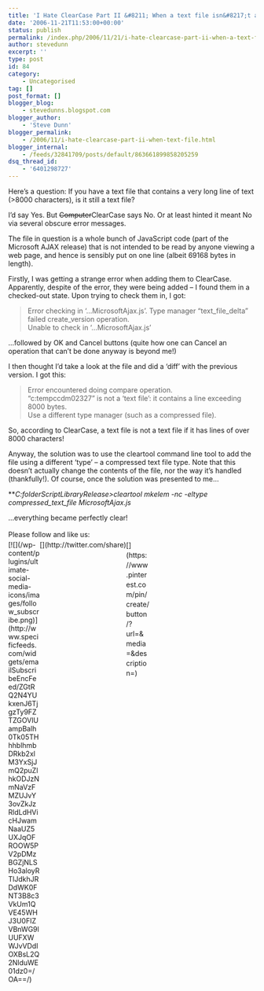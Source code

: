 ```yaml
---
title: 'I Hate ClearCase Part II &#8211; When a text file isn&#8217;t a text file!'
date: '2006-11-21T11:53:00+00:00'
status: publish
permalink: /index.php/2006/11/21/i-hate-clearcase-part-ii-when-a-text-file-isnt-a-text-file
author: stevedunn
excerpt: ''
type: post
id: 84
category:
    - Uncategorised
tag: []
post_format: []
blogger_blog:
    - stevedunns.blogspot.com
blogger_author:
    - 'Steve Dunn'
blogger_permalink:
    - /2006/11/i-hate-clearcase-part-ii-when-text-file.html
blogger_internal:
    - /feeds/32841709/posts/default/863661899858205259
dsq_thread_id:
    - '6401298727'
---
```

Here’s a question: If you have a text file that contains a very long line of text (&gt;8000 characters), is it still a text file?

I’d say Yes. But <strike>Computer</strike>ClearCase says No. Or at least hinted it meant No via several obscure error messages.

The file in question is a whole bunch of JavaScript code (part of the Microsoft AJAX release) that is not intended to be read by anyone viewing a web page, and hence is sensibly put on one line (albeit 69168 bytes in length).

Firstly, I was getting a strange error when adding them to ClearCase. Apparently, despite of the error, they were being added – I found them in a checked-out state. Upon trying to check them in, I got:

> Error checking in ‘…MicrosoftAjax.js’. Type manager “text\_file\_delta” failed create\_version operation.  
> Unable to check in ‘…MicrosoftAjax.js’

…followed by OK and Cancel buttons (quite how one can Cancel an operation that can’t be done anyway is beyond me!)

I then thought I’d take a look at the file and did a ‘diff’ with the previous version. I got this:

> Error encountered doing compare operation.  
> “c:tempccdm02327” is not a ‘text file’: it contains a line exceeding 8000 bytes.  
> Use a different type manager (such as a compressed file).

So, according to ClearCase, a text file is not a text file if it has lines of over 8000 characters!

Anyway, the solution was to use the cleartool command line tool to add the file using a different ‘type’ – a compressed text file type. Note that this doesn’t actually change the contents of the file, nor the way it’s handled (thankfully!). Of course, once the solution was presented to me…

***C:folderScriptLibraryRelease&gt;*cleartool mkelem -nc -eltype compressed\_text\_file MicrosoftAjax.js**

…everything became perfectly clear!

<div class="sfsi_Sicons" style="width: 100%; display: inline-block; vertical-align: middle; text-align:left"><div style="margin:0px 8px 0px 0px; line-height: 24px"><span>Please follow and like us:</span></div><div class="sfsi_socialwpr"><div class="sf_subscrbe" style="text-align:left;float:left;width:64px">[![](/wp-content/plugins/ultimate-social-media-icons/images/follow_subscribe.png)](http://www.specificfeeds.com/widgets/emailSubscribeEncFeed/ZGtRQ2N4YUkxenJ6TjgzTy9FZTZGOVlUampBalh0Tk05THhhblhmbDRkb2xlM3YxSjJmQ2puZlhkODJzNmNaVzFMZUJvY3ovZkJzRldLdHVicHJwamNaaUZ5UXJqOFROOW5PV2pDMzBGZjNLSHo3aloyRTlJdkhJRDdWK0FNT3B8c3VkUm1QVE45WHJ3U0FIZVBnWG9lUUFXWWJvVDdIOXBsL2Q2NlduWE01dz0=/OA==/)</div><div class="sf_fb" style="text-align:left;width:98px"><div action="like" class="fb-like" data-layout="button" data-share="true" href="" send="false" showfaces="false" width="180"></div></div><div class="sf_twiter" style="text-align:left;float:left;width:auto">[](http://twitter.com/share)</div><div class="sf_pinit" style="text-align:left;float:left;line-height: 20px;width:47px">[](https://www.pinterest.com/pin/create/button/?url=&media=&description=)</div><div class="sf_google" style="text-align:left;float:left;max-width:62px;min-width:35px;"><div class="g-plusone" data-annotation="none" data-href="" data-size="large"></div></div></div></div>